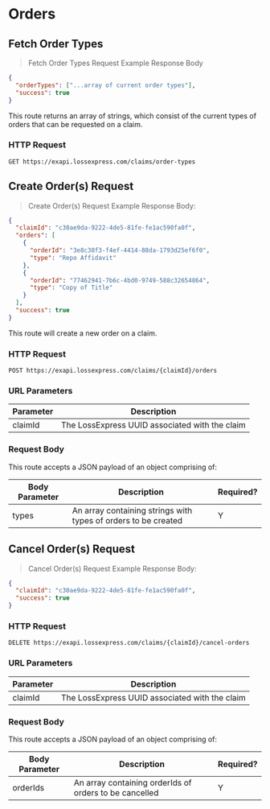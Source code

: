 # Orders

## Fetch Order Types
> Fetch Order Types Request Example Response Body 
```json
{
  "orderTypes": ["...array of current order types"],
  "success": true
}
```

This route returns an array of strings, which consist of the current types of orders that can be requested on a claim.

### HTTP Request

`GET https://exapi.lossexpress.com/claims/order-types`

## Create Order(s) Request

> Create Order(s) Request Example Response Body:
```json
{
  "claimId": "c30ae9da-9222-4de5-81fe-fe1ac590fa0f",
  "orders": [
    {
      "orderId": "3e8c38f3-f4ef-4414-88da-1793d25ef6f0", 
      "type": "Repo Affidavit"
    }, 
    {
      "orderId": "77462941-7b6c-4bd0-9749-588c32654864",
      "type": "Copy of Title"
    }
  ],
  "success": true
}
```

This route will create a new order on a claim. 

### HTTP Request

`POST https://exapi.lossexpress.com/claims/{claimId}/orders`

### URL Parameters

Parameter | Description
--------- | -----------
claimId | The LossExpress UUID associated with the claim

### Request Body

This route accepts a JSON payload of an object comprising of:

Body Parameter | Description | Required?
-------------- | ----------- | ---------
types | An array containing strings with types of orders to be created | Y


## Cancel Order(s) Request

> Cancel Order(s) Request Example Response Body:
```json
{
  "claimId": "c30ae9da-9222-4de5-81fe-fe1ac590fa0f",
  "success": true
}
```

### HTTP Request

`DELETE https://exapi.lossexpress.com/claims/{claimId}/cancel-orders`

### URL Parameters

Parameter | Description
--------- | -----------
claimId | The LossExpress UUID associated with the claim

### Request Body

This route accepts a JSON payload of an object comprising of:

Body Parameter | Description | Required?
-------------- | ----------- | ---------
orderIds | An array containing orderIds of orders to be cancelled | Y
